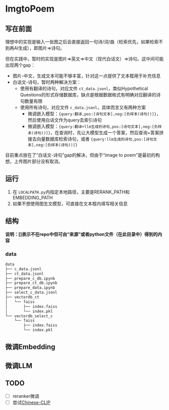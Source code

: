 # ImgtoPoem

## 写在前面

理想中的实现是输入一张图之后会直接返回一句诗/词/曲（检索优先，如果检索不到再AI生成），即图片$\Rightarrow$诗句。

但在实践中，暂时的实现是图片$\Rightarrow$英文$\Rightarrow$中文（现代白话文）$\Rightarrow$诗句。这中间可能出现两个gap：

* 图片-中文，生成文本可能不够丰富，针对这一点提供了文本框用于补充信息
* 白话文-诗句，暂时两种解决方案：
  * 使用有翻译的诗句，对应文件 `ct_data.jsonl`，类似Hypothetical Questions的形式存储数据库，缺点是根据数据格式有明确对应翻译的诗句数量有限
  * 使用所有诗句，对应文件 `c_data.jsonl`，具体而言又有两种方案
    * 微调嵌入模型：`{query:翻译,pos:[诗句文本],neg:[负样本(诗句))]}`，然后使用白话文作为query去索引诗句
    * 微调嵌入模型：`{query:翻译+llm生成的诗句,pos:[诗句文本],neg:[负样本(诗句))]}`，在查询时，先让大模型生成一个答案，然后查询+答案拼接去向量数据库检索诗句，或者 `{query:llm生成的诗句,pos:[诗句文本],neg:[负样本(诗句))]}`

目前重点放在了“白话文-诗句”gap的解决，但由于“image to poem”是最初的构想，上传图片部分没有取消。

## 运行

1. 在 `LOCALPATH.py`内指定本地路径，主要是RERANK_PATH和EMBEDDING_PATH
2. 如果不想使用图生文模型，可直接在文本框内填写相关信息

## 结构

**说明：[]表示不在repo中但可由“来源”或者python文件（在此目录中）得到的内容**

### data

```bash
data
├── c_data.jsonl
├── ct_data.jsonl
├── prepare_c_db.ipynb
├── prepare_ct_db.ipynb
├── prepare_data.ipynb
├── select_c_data.jsonl
├── vectordb_ct
│   └── faiss
│       ├── index.faiss
│       └── index.pkl
└── vectordb_select_c
    └── faiss
        ├── index.faiss
        └── index.pkl
```

## 微调Embedding

## 微调LLM

## TODO

* [ ] reranker微调
* [ ] 尝试[Chinese-CLIP](https://github.com/OFA-Sys/Chinese-CLIP)
